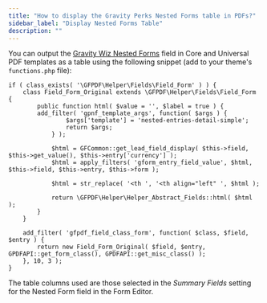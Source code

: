 ```yaml
---
title: "How to display the Gravity Perks Nested Forms table in PDFs?"
sidebar_label: "Display Nested Forms Table"
description: ""
---
```


You can output the [Gravity Wiz Nested Forms](https://gravitywiz.com/documentation/gravity-forms-nested-forms/?ref=78) field in Core and Universal PDF templates as a table using the following snippet (add to your theme's `functions.php` file):

```
if ( class_exists( '\GFPDF\Helper\Fields\Field_Form' ) ) {
	class Field_Form_Original extends \GFPDF\Helper\Fields\Field_Form {
		public function html( $value = '', $label = true ) {
		add_filter( 'gpnf_template_args', function( $args ) {
				$args['template'] = 'nested-entries-detail-simple';
				return $args;
			} );

			$html = GFCommon::get_lead_field_display( $this->field, $this->get_value(), $this->entry['currency'] );
			$html = apply_filters( 'gform_entry_field_value', $html, $this->field, $this->entry, $this->form );

			$html = str_replace( '<th ', '<th align="left" ', $html );
			
			return \GFPDF\Helper\Helper_Abstract_Fields::html( $html );
		}
	}

	add_filter( 'gfpdf_field_class_form', function( $class, $field, $entry ) {
		return new Field_Form_Original( $field, $entry, GPDFAPI::get_form_class(), GPDFAPI::get_misc_class() );
	}, 10, 3 );
}
```

The table columns used are those selected in the _Summary Fields_ setting for the Nested Form field in the Form Editor.